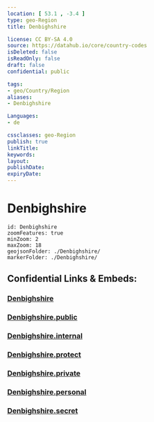 ```yaml
---
location: [ 53.1 , -3.4 ] 
type: geo-Region
title: Denbighshire

license: CC BY-SA 4.0
source: https://datahub.io/core/country-codes
isDeleted: false
isReadOnly: false
draft: false
confidential: public

tags:
- geo/Country/Region
aliases:
- Denbighshire

Languages:
- de

cssclasses: geo-Region
publish: true
linkTitle: 
keywords: 
layout: 
publishDate: 
expiryDate: 
---
```


# Denbighshire

```leaflet
id: Denbighshire
zoomFeatures: true 
minZoom: 2 
maxZoom: 18
geojsonFolder: ./Denbighshire/
markerFolder: ./Denbighshire/
```


## Confidential Links & Embeds: 

### [Denbighshire](/_Standards/Earth/Continent/Europe/Europe~North/UK/Wales/counties~Wales/Denbighshire.md) 

### [Denbighshire.public](/_public/Earth/Continent/Europe/Europe~North/UK/Wales/counties~Wales/Denbighshire.public.md) 

### [Denbighshire.internal](/_internal/Earth/Continent/Europe/Europe~North/UK/Wales/counties~Wales/Denbighshire.internal.md) 

### [Denbighshire.protect](/_protect/Earth/Continent/Europe/Europe~North/UK/Wales/counties~Wales/Denbighshire.protect.md) 

### [Denbighshire.private](/_private/Earth/Continent/Europe/Europe~North/UK/Wales/counties~Wales/Denbighshire.private.md) 

### [Denbighshire.personal](/_personal/Earth/Continent/Europe/Europe~North/UK/Wales/counties~Wales/Denbighshire.personal.md) 

### [Denbighshire.secret](/_secret/Earth/Continent/Europe/Europe~North/UK/Wales/counties~Wales/Denbighshire.secret.md)

